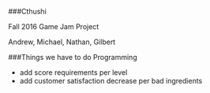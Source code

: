 ###Cthushi

Fall 2016 Game Jam Project

Andrew, Michael, Nathan, Gilbert


###Things we have to do
Programming
- add score requirements per level
- add customer satisfaction decrease per bad ingredients